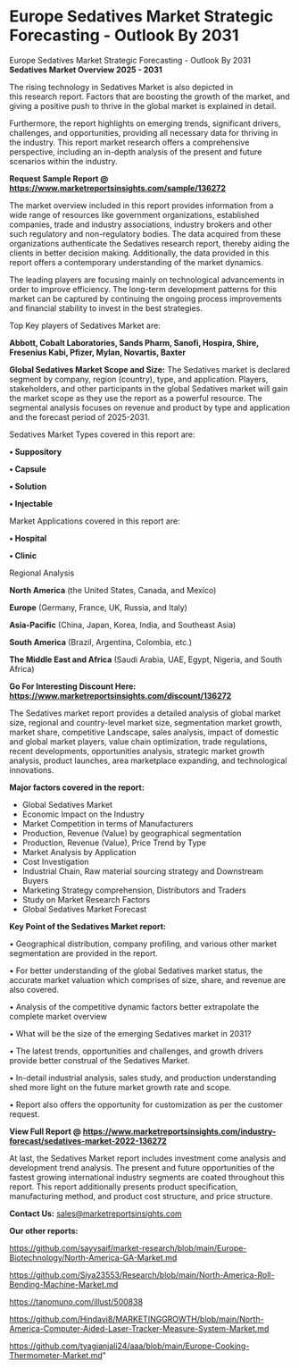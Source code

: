 # Europe Sedatives Market Strategic Forecasting - Outlook By 2031
Europe Sedatives Market Strategic Forecasting - Outlook By 2031
<Strong> Sedatives Market Overview 2025 - 2031</strong>

The rising technology in Sedatives Market is also depicted in this research report. Factors that are boosting the growth of the market, and giving a positive push to thrive in the global market is explained in detail.

Furthermore, the report highlights on emerging trends, significant drivers, challenges, and opportunities, providing all necessary data for thriving in the industry. This report market research offers a comprehensive perspective, including an in-depth analysis of the present and future scenarios within the industry.

<strong>Request Sample Report @ <a href=https://www.marketreportsinsights.com/sample/136272>https://www.marketreportsinsights.com/sample/136272</a></strong>

The market overview included in this report provides information from a wide range of resources like government organizations, established companies, trade and industry associations, industry brokers and other such regulatory and non-regulatory bodies. The data acquired from these organizations authenticate the Sedatives research report, thereby aiding the clients in better decision making. Additionally, the data provided in this report offers a contemporary understanding of the market dynamics.

The leading players are focusing mainly on technological advancements in order to improve efficiency. The long-term development patterns for this market can be captured by continuing the ongoing process improvements and financial stability to invest in the best strategies.

Top Key players of Sedatives Market are:

<strong>Abbott, Cobalt Laboratories, Sands Pharm, Sanofi, Hospira, Shire, Fresenius Kabi, Pfizer, Mylan, Novartis, Baxter</strong>

<strong><b>Global Sedatives Market Scope and Size:</b></strong>
The Sedatives market is declared segment by company, region (country), type, and application. Players, stakeholders, and other participants in the global Sedatives market will gain the market scope as they use the report as a powerful resource. The segmental analysis focuses on revenue and product by type and application and the forecast period of 2025-2031.

Sedatives Market Types covered in this report are:

<strong>• Suppository

• Capsule

• Solution

• Injectable</strong>

Market Applications covered in this report are:

<strong>• Hospital

• Clinic</strong> 

Regional Analysis

<strong>North America</strong> (the United States, Canada, and Mexico)

<strong>Europe</strong> (Germany, France, UK, Russia, and Italy)

<strong>Asia-Pacific</strong> (China, Japan, Korea, India, and Southeast Asia)

<strong>South America</strong> (Brazil, Argentina, Colombia, etc.)

<strong>The Middle East and Africa</strong> (Saudi Arabia, UAE, Egypt, Nigeria, and South Africa)

<strong>Go For Interesting Discount Here: <a href=https://www.marketreportsinsights.com/discount/136272>https://www.marketreportsinsights.com/discount/136272</a></strong>

The Sedatives market report provides a detailed analysis of global market size, regional and country-level market size, segmentation market growth, market share, competitive Landscape, sales analysis, impact of domestic and global market players, value chain optimization, trade regulations, recent developments, opportunities analysis, strategic market growth analysis, product launches, area marketplace expanding, and technological innovations.

<strong><b>Major factors covered in the report:</b></strong>
<ul>
  <li>Global Sedatives Market </li>
  <li>Economic Impact on the Industry</li>
  <li>Market Competition in terms of Manufacturers</li>
  <li>Production, Revenue (Value) by geographical segmentation</li>
  <li>Production, Revenue (Value), Price Trend by Type</li>
  <li>Market Analysis by Application</li>
  <li>Cost Investigation</li>
  <li>Industrial Chain, Raw material sourcing strategy and Downstream Buyers</li>
  <li>Marketing Strategy comprehension, Distributors and Traders</li>
  <li>Study on Market Research Factors</li>
  <li>Global Sedatives Market Forecast</li>
</ul>

<strong><b>Key Point of the Sedatives Market report:</b></strong>

• Geographical distribution, company profiling, and various other market segmentation are provided in the report.

• For better understanding of the global Sedatives market status, the accurate market valuation which comprises of size, share, and revenue are also covered.

• Analysis of the competitive dynamic factors better extrapolate the complete market overview

• What will be the size of the emerging Sedatives market in 2031?

• The latest trends, opportunities and challenges, and growth drivers provide better construal of the Sedatives Market.

• In-detail industrial analysis, sales study, and production understanding shed more light on the future market growth rate and scope.

• Report also offers the opportunity for customization as per the customer request.

<strong><b>View Full Report @ <a href=https://www.marketreportsinsights.com/industry-forecast/sedatives-market-2022-136272>https://www.marketreportsinsights.com/industry-forecast/sedatives-market-2022-136272</a></b></strong>


At last, the Sedatives Market report includes investment come analysis and development trend analysis. The present and future opportunities of the fastest growing international industry segments are coated throughout this report. This report additionally presents product specification, manufacturing method, and product cost structure, and price structure.

<strong>Contact Us:</strong>
sales@marketreportsinsights.com

<strong>Our other reports:</strong>

<a href=https://github.com/sayysaif/market-research/blob/main/Europe-Biotechnology/North-America-GA-Market.md>https://github.com/sayysaif/market-research/blob/main/Europe-Biotechnology/North-America-GA-Market.md</a>

<a href=https://github.com/Siya23553/Research/blob/main/North-America-Roll-Bending-Machine-Market.md>https://github.com/Siya23553/Research/blob/main/North-America-Roll-Bending-Machine-Market.md</a>

<a href=https://tanomuno.com/illust/500838>https://tanomuno.com/illust/500838</a>

<a href=https://github.com/Hindavi8/MARKETINGGROWTH/blob/main/North-America-Computer-Aided-Laser-Tracker-Measure-System-Market.md>https://github.com/Hindavi8/MARKETINGGROWTH/blob/main/North-America-Computer-Aided-Laser-Tracker-Measure-System-Market.md</a>

<a href=https://github.com/tyagianjali24/aaa/blob/main/Europe-Cooking-Thermometer-Market.md>https://github.com/tyagianjali24/aaa/blob/main/Europe-Cooking-Thermometer-Market.md</a>"

